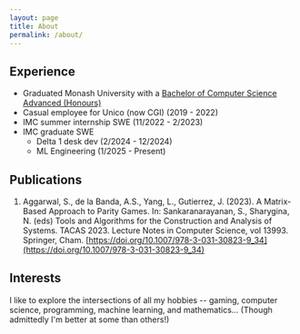 ```yaml
---
layout: page
title: About
permalink: /about/
---
```


## Experience

- Graduated Monash University with a [Bachelor of Computer Science Advanced (Honours)](https://handbook.monash.edu/2020/courses/C3001)
- Casual employee for Unico (now CGI) (2019 - 2022)
- IMC summer internship SWE (11/2022 - 2/2023)
- IMC graduate SWE
  - Delta 1 desk dev (2/2024 - 12/2024)
  - ML Engineering (1/2025 - Present)

## Publications

1. Aggarwal, S., de la Banda, A.S., Yang, L., Gutierrez, J. (2023). A Matrix-Based Approach to Parity Games. In: Sankaranarayanan, S., Sharygina, N. (eds) Tools and Algorithms for the Construction and Analysis of Systems. TACAS 2023. Lecture Notes in Computer Science, vol 13993. Springer, Cham. [https://doi.org/10.1007/978-3-031-30823-9_34](https://doi.org/10.1007/978-3-031-30823-9_34)

## Interests

I like to explore the intersections of all my hobbies -- gaming, computer science, programming, machine learning, and mathematics... (Though admittedly I'm better at some than others!)
